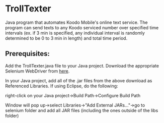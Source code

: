 TrollTexter
===========

Java program that automates Koodo Mobile's online text service. The program can send texts to any Koodo serviced 
number over specified time intervals (ex. if 3 min is specified, any individual interval is randomly determined to 
be 0 to 3 min in length) and total time period. 


Prerequisites:
---------------------

Add the TrollTexter.java file to your Java project.
Download the appropriate Selenium WebDriver from [here](http://www.seleniumhq.org/download/).

In your Java project, add all of the .jar files from the above download as Referenced Libraries.
If using Eclipse, do the following: 

right-click on your Java project->Build Path->Configure Build Path

Window will pop up->select Libraries->"Add External JARs..."->go to selenium folder and add all JAR files (including the ones outside of the libs folder)
